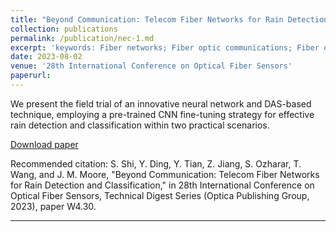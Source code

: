 ```yaml
---
title: "Beyond Communication: Telecom Fiber Networks for Rain Detection and Classification"
collection: publications
permalink: /publication/nec-1.md
excerpt: 'keywords: Fiber networks; Fiber optic communications; Fiber optic sensors; Neural networks; Optical fibers; Optical networks'
date: 2023-08-02
venue: '28th International Conference on Optical Fiber Sensors'
paperurl: 
---
```

We present the field trial of an innovative neural network and DAS-based technique, employing a pre-trained CNN fine-tuning strategy for effective rain detection and classification within two practical scenarios.

<a href="https://opg.optica.org/abstract.cfm?URI=OFS-2023-W4.30" target="_blank">Download paper</a>

Recommended citation: S. Shi, Y. Ding, Y. Tian, Z. Jiang, S. Ozharar, T. Wang, and J. M. Moore, "Beyond Communication: Telecom Fiber Networks for Rain Detection and Classification," in 28th International Conference on Optical Fiber Sensors, Technical Digest Series (Optica Publishing Group, 2023), paper W4.30.

---

